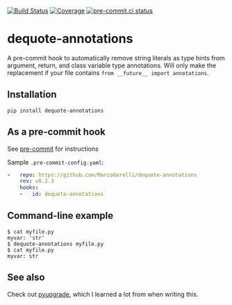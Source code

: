 [![Build Status](https://github.com/MarcoGorelli/dequote-annotations/workflows/tox/badge.svg)](https://github.com/MarcoGorelli/dequote-annotations/actions?workflow=tox)
[![Coverage](https://codecov.io/gh/MarcoGorelli/dequote-annotations/branch/main/graph/badge.svg)](https://codecov.io/gh/MarcoGorelli/dequote-annotations)
[![pre-commit.ci status](https://results.pre-commit.ci/badge/github/MarcoGorelli/dequote-annotations/main.svg)](https://results.pre-commit.ci/latest/github/MarcoGorelli/dequote-annotations/main)

dequote-annotations
================

A pre-commit hook to automatically remove string literals as type hints from argument, return, and class variable type annotations. Will only make the replacement if your file contains `from __future__ import annotations`.

## Installation

`pip install dequote-annotations`
## As a pre-commit hook

See [pre-commit](https://github.com/pre-commit/pre-commit) for instructions

Sample `.pre-commit-config.yaml`:

```yaml
-   repo: https://github.com/MarcoGorelli/dequote-annotations
    rev: v0.2.3
    hooks:
    -   id: dequote-annotations
```

## Command-line example

```console
$ cat myfile.py
myvar: 'str'
$ dequote-annotations myfile.py
$ cat myfile.py
myvar: str
```

## See also

Check out [pyupgrade](https://github.com/asottile/pyupgrade), which I learned a lot from when writing this.
